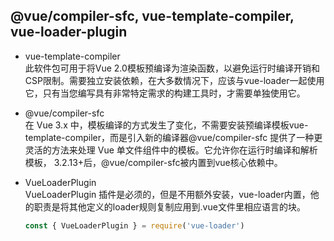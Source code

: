 ## @vue/compiler-sfc, vue-template-compiler, vue-loader-plugin

- vue-template-compiler
    </br> 此软件包可用于将Vue 2.0模板预编译为渲染函数，以避免运行时编译开销和CSP限制。需要独立安装依赖，在大多数情况下，应该与vue-loader一起使用它，只有当您编写具有非常特定需求的构建工具时，才需要单独使用它。
- @vue/compiler-sfc
  </br>在 Vue 3.x 中，模板编译的方式发生了变化，不需要安装预编译模板vue-template-compiler，而是引入新的编译器@vue/compiler-sfc 提供了一种更灵活的方法来处理 Vue 单文件组件中的模板。它允许你在运行时编译和解析模板， 3.2.13+后，@vue/compiler-sfc被内置到vue核心依赖中。
- VueLoaderPlugin
  </br>VueLoaderPlugin 插件是必须的，但是不用额外安装，vue-loader内置，他的职责是将其他定义的loader规则复制应用到.vue文件里相应语言的块。

  ```js
  const { VueLoaderPlugin } = require('vue-loader')
  ```
  